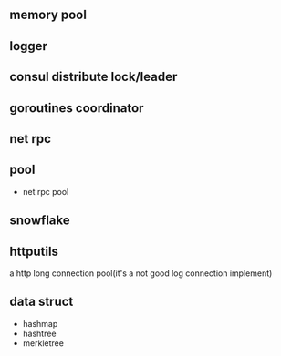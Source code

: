 
## memory pool 

## logger 

## consul distribute lock/leader 

## goroutines coordinator 

## net rpc 

## pool

- net rpc pool 

## snowflake 

## httputils 

a http long connection pool(it's a not good log connection implement)

## data struct 

- hashmap 
- hashtree
- merkletree
